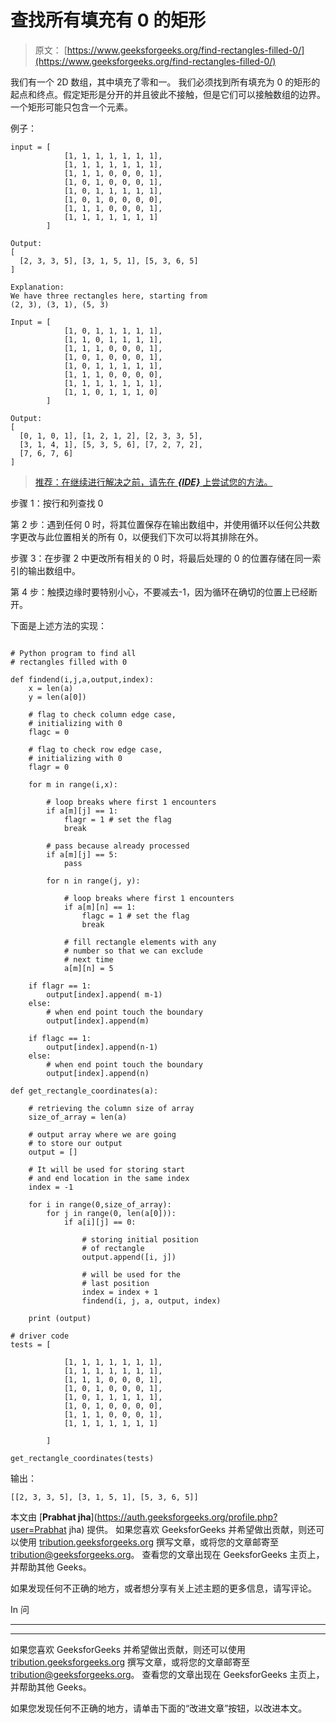 # 查找所有填充有 0 的矩形

> 原文： [https://www.geeksforgeeks.org/find-rectangles-filled-0/](https://www.geeksforgeeks.org/find-rectangles-filled-0/)

我们有一个 2D 数组，其中填充了零和一。 我们必须找到所有填充为 0 的矩形的起点和终点。假定矩形是分开的并且彼此不接触，但是它们可以接触数组的边界。一个矩形可能只包含一个元素。

例子：

```
input = [
            [1, 1, 1, 1, 1, 1, 1],
            [1, 1, 1, 1, 1, 1, 1],
            [1, 1, 1, 0, 0, 0, 1],
            [1, 0, 1, 0, 0, 0, 1],
            [1, 0, 1, 1, 1, 1, 1],
            [1, 0, 1, 0, 0, 0, 0],
            [1, 1, 1, 0, 0, 0, 1],
            [1, 1, 1, 1, 1, 1, 1]
        ]

Output:
[
  [2, 3, 3, 5], [3, 1, 5, 1], [5, 3, 6, 5]
]

Explanation:
We have three rectangles here, starting from 
(2, 3), (3, 1), (5, 3)

Input = [
            [1, 0, 1, 1, 1, 1, 1],
            [1, 1, 0, 1, 1, 1, 1],
            [1, 1, 1, 0, 0, 0, 1],
            [1, 0, 1, 0, 0, 0, 1],
            [1, 0, 1, 1, 1, 1, 1],
            [1, 1, 1, 0, 0, 0, 0],
            [1, 1, 1, 1, 1, 1, 1],
            [1, 1, 0, 1, 1, 1, 0]
        ]

Output:
[
  [0, 1, 0, 1], [1, 2, 1, 2], [2, 3, 3, 5], 
  [3, 1, 4, 1], [5, 3, 5, 6], [7, 2, 7, 2], 
  [7, 6, 7, 6]
]

```

> [推荐：在继续进行解决之前，请先在 ***{IDE}*** 上尝试您的方法。](https://ide.geeksforgeeks.org/)

步骤 1：按行和列查找 0

第 2 步：遇到任何 0 时，将其位置保存在输出数组中，并使用循环以任何公共数字更改与此位置相关的所有 0，以便我们下次可以将其排除在外。

步骤 3：在步骤 2 中更改所有相关的 0 时，将最后处理的 0 的位置存储在同一索引的输出数组中。

第 4 步：触摸边缘时要特别小心，不要减去-1，因为循环在确切的位置上已经断开。

下面是上述方法的实现：

```

# Python program to find all  
# rectangles filled with 0 

def findend(i,j,a,output,index): 
    x = len(a) 
    y = len(a[0]) 

    # flag to check column edge case, 
    # initializing with 0 
    flagc = 0

    # flag to check row edge case, 
    # initializing with 0 
    flagr = 0

    for m in range(i,x):  

        # loop breaks where first 1 encounters 
        if a[m][j] == 1:  
            flagr = 1 # set the flag 
            break

        # pass because already processed 
        if a[m][j] == 5:  
            pass

        for n in range(j, y):  

            # loop breaks where first 1 encounters 
            if a[m][n] == 1: 
                flagc = 1 # set the flag 
                break

            # fill rectangle elements with any 
            # number so that we can exclude 
            # next time 
            a[m][n] = 5

    if flagr == 1: 
        output[index].append( m-1) 
    else: 
        # when end point touch the boundary 
        output[index].append(m)  

    if flagc == 1: 
        output[index].append(n-1) 
    else: 
        # when end point touch the boundary 
        output[index].append(n)  

def get_rectangle_coordinates(a): 

    # retrieving the column size of array 
    size_of_array = len(a)  

    # output array where we are going 
    # to store our output  
    output = []  

    # It will be used for storing start 
    # and end location in the same index 
    index = -1

    for i in range(0,size_of_array): 
        for j in range(0, len(a[0])): 
            if a[i][j] == 0: 

                # storing initial position  
                # of rectangle 
                output.append([i, j])  

                # will be used for the  
                # last position 
                index = index + 1        
                findend(i, j, a, output, index)  

    print (output) 

# driver code 
tests = [ 

            [1, 1, 1, 1, 1, 1, 1], 
            [1, 1, 1, 1, 1, 1, 1], 
            [1, 1, 1, 0, 0, 0, 1], 
            [1, 0, 1, 0, 0, 0, 1], 
            [1, 0, 1, 1, 1, 1, 1], 
            [1, 0, 1, 0, 0, 0, 0], 
            [1, 1, 1, 0, 0, 0, 1], 
            [1, 1, 1, 1, 1, 1, 1] 

        ] 

get_rectangle_coordinates(tests) 

```

输出：

```
[[2, 3, 3, 5], [3, 1, 5, 1], [5, 3, 6, 5]]

```

本文由 [**Prabhat jha**](https://auth.geeksforgeeks.org/profile.php?user=Prabhat jha) 提供。 如果您喜欢 GeeksforGeeks 并希望做出贡献，则还可以使用 [tribution.geeksforgeeks.org](http://www.contribute.geeksforgeeks.org) 撰写文章，或将您的文章邮寄至 tribution@geeksforgeeks.org。 查看您的文章出现在 GeeksforGeeks 主页上，并帮助其他 Geeks。

如果发现任何不正确的地方，或者想分享有关上述主题的更多信息，请写评论。

In 问



* * *

* * *

如果您喜欢 GeeksforGeeks 并希望做出贡献，则还可以使用 [tribution.geeksforgeeks.org](https://contribute.geeksforgeeks.org/) 撰写文章，或将您的文章邮寄至 tribution@geeksforgeeks.org。 查看您的文章出现在 GeeksforGeeks 主页上，并帮助其他 Geeks。

如果您发现任何不正确的地方，请单击下面的“改进文章”按钮，以改进本文。